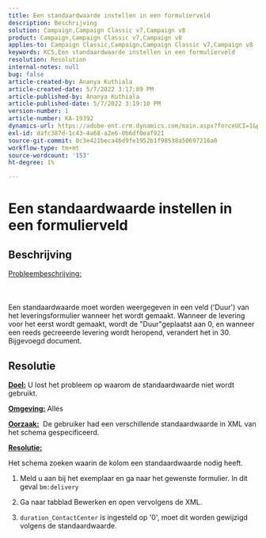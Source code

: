 ```yaml
---
title: Een standaardwaarde instellen in een formulierveld
description: Beschrijving
solution: Campaign,Campaign Classic v7,Campaign v8
product: Campaign,Campaign Classic v7,Campaign v8
applies-to: Campaign Classic,Campaign,Campaign Classic v7,Campaign v8
keywords: KCS,Een standaardwaarde instellen in een formulierveld
resolution: Resolution
internal-notes: null
bug: false
article-created-by: Ananya Kuthiala
article-created-date: 5/7/2022 3:17:09 PM
article-published-by: Ananya Kuthiala
article-published-date: 5/7/2022 3:19:10 PM
version-number: 1
article-number: KA-19392
dynamics-url: https://adobe-ent.crm.dynamics.com/main.aspx?forceUCI=1&pagetype=entityrecord&etn=knowledgearticle&id=ffdd6cc2-18ce-ec11-a7b5-0022480a8e40
exl-id: dafc387d-1c43-4a68-a2e6-0b6df0eaf921
source-git-commit: 0c3e421beca46d9fe1952b1f98538a50697216a0
workflow-type: tm+mt
source-wordcount: '153'
ht-degree: 1%

---
```


# Een standaardwaarde instellen in een formulierveld

## Beschrijving

<u>Probleembeschrijving:</u><br><br> <br><br>Een standaardwaarde moet worden weergegeven in een veld (&#39;Duur&#39;) van het leveringsformulier wanneer het wordt gemaakt. Wanneer de levering voor het eerst wordt gemaakt, wordt de &quot;Duur&quot;geplaatst aan 0, en wanneer een reeds gecreeerde levering wordt heropend, verandert het in 30.
<br>Bijgevoegd document.<br>

## Resolutie


<b><u>Doel:</u></b> U lost het probleem op waarom de standaardwaarde niet wordt gebruikt.

<b><u>Omgeving:</u></b> Alles

<b><u>Oorzaak:</u></b>  De gebruiker had een verschillende standaardwaarde in XML van het schema gespecificeerd.

<b><u>Resolutie:</u></b>

Het schema zoeken waarin de kolom een standaardwaarde nodig heeft.

1. Meld u aan bij het exemplaar en ga naar het gewenste formulier. In dit geval `bm:delivery`

2. Ga naar tabblad Bewerken en open vervolgens de XML.

3. `duration_ContactCenter` is ingesteld op &#39;0&#39;, moet dit worden gewijzigd volgens de standaardwaarde.

